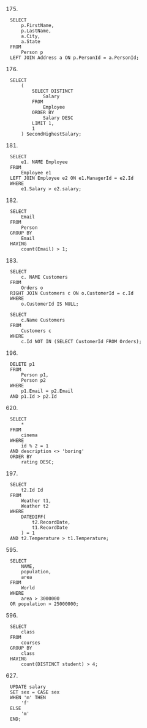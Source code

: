 175.

```mysql
SELECT
	p.FirstName,
	p.LastName,
	a.City,
	a.State
FROM
	Person p
LEFT JOIN Address a ON p.PersonId = a.PersonId;
```

176.

```mysql
SELECT
	(
		SELECT DISTINCT
			Salary
		FROM
			Employee
		ORDER BY
			Salary DESC
		LIMIT 1,
		1
	) SecondHighestSalary;
```

181.

```mysql
SELECT
	e1. NAME Employee
FROM
	Employee e1
LEFT JOIN Employee e2 ON e1.ManagerId = e2.Id
WHERE
	e1.Salary > e2.salary;
```

182.

```mysql
SELECT
	Email
FROM
	Person
GROUP BY
	Email
HAVING
	count(Email) > 1;
```

183.

```mysql
SELECT
	c. NAME Customers
FROM
	Orders o
RIGHT JOIN Customers c ON o.CustomerId = c.Id
WHERE
	o.CustomerId IS NULL;
	
SELECT
	c.Name Customers
FROM
	Customers c
WHERE
	c.Id NOT IN (SELECT CustomerId FROM Orders);
```

196.

```mysql
DELETE p1
FROM
	Person p1,
	Person p2
WHERE
	p1.Email = p2.Email
AND p1.Id > p2.Id
```

620.

```mysql
SELECT
	*
FROM
	cinema
WHERE
	id % 2 = 1
AND description <> 'boring'
ORDER BY
	rating DESC;
```

197.

```mysql
SELECT
	t2.Id Id
FROM
	Weather t1,
	Weather t2
WHERE
	DATEDIFF(
		t2.RecordDate,
		t1.RecordDate
	) = 1
AND t2.Temperature > t1.Temperature;
```

595.

```mysql
SELECT
	NAME,
	population,
	area
FROM
	World
WHERE
	area > 3000000
OR population > 25000000;
```

596.

```mysql
SELECT
	class
FROM
	courses
GROUP BY
	class
HAVING
	count(DISTINCT student) > 4;
```

627.

```mysql
UPDATE salary
SET sex = CASE sex
WHEN 'm' THEN
	'f'
ELSE
	'm'
END;
```
